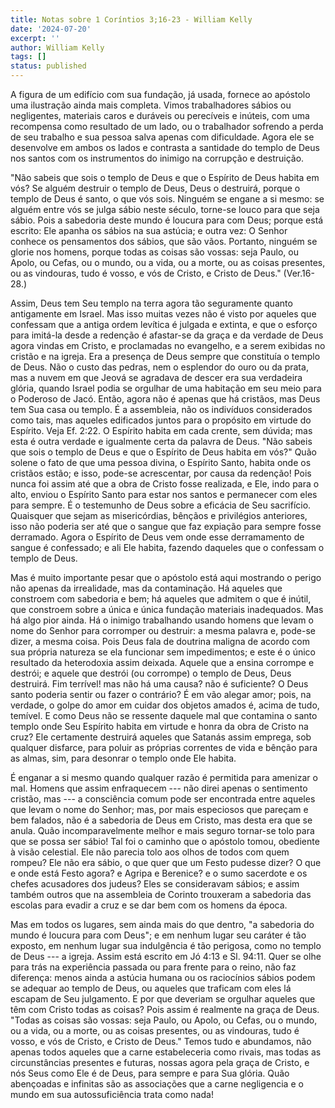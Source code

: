 ```yaml
---
title: Notas sobre 1 Coríntios 3;16-23 - William Kelly
date: '2024-07-20'
excerpt: ''
author: William Kelly
tags: []
status: published
---
```

A figura de um edifício com sua fundação, já usada, fornece ao apóstolo
uma ilustração ainda mais completa. Vimos trabalhadores sábios ou
negligentes, materiais caros e duráveis ou perecíveis e inúteis, com uma
recompensa como resultado de um lado, ou o trabalhador sofrendo a perda
de seu trabalho e sua pessoa salva apenas com dificuldade. Agora ele se
desenvolve em ambos os lados e contrasta a santidade do templo de Deus
nos santos com os instrumentos do inimigo na corrupção e destruição.

"Não sabeis que sois o templo de Deus e que o Espírito de Deus habita em
vós? Se alguém destruir o templo de Deus, Deus o destruirá, porque o
templo de Deus é santo, o que vós sois. Ninguém se engane a si mesmo: se
alguém entre vós se julga sábio neste século, torne-se louco para que
seja sábio. Pois a sabedoria deste mundo é loucura para com Deus; porque
está escrito: Ele apanha os sábios na sua astúcia; e outra vez: O Senhor
conhece os pensamentos dos sábios, que são vãos. Portanto, ninguém se
glorie nos homens, porque todas as coisas são vossas: seja Paulo, ou
Apolo, ou Cefas, ou o mundo, ou a vida, ou a morte, ou as coisas
presentes, ou as vindouras, tudo é vosso, e vós de Cristo, e Cristo de
Deus." (Ver.16-28.)

Assim, Deus tem Seu templo na terra agora tão seguramente quanto
antigamente em Israel. Mas isso muitas vezes não é visto por aqueles que
confessam que a antiga ordem levítica é julgada e extinta, e que o
esforço para imitá-la desde a redenção é afastar-se da graça e da
verdade de Deus agora vindas em Cristo, e proclamadas no evangelho, e a
serem exibidas no cristão e na igreja. Era a presença de Deus sempre que
constituía o templo de Deus. Não o custo das pedras, nem o esplendor do
ouro ou da prata, mas a nuvem em que Jeová se agradava de descer era sua
verdadeira glória, quando Israel podia se orgulhar de uma habitação em
seu meio para o Poderoso de Jacó. Então, agora não é apenas que há
cristãos, mas Deus tem Sua casa ou templo. É a assembleia, não os
indivíduos considerados como tais, mas aqueles edificados juntos para o
propósito em virtude do Espírito. Veja Ef. 2:22. O Espírito habita em
cada crente, sem dúvida; mas esta é outra verdade e igualmente certa da
palavra de Deus. "Não sabeis que sois o templo de Deus e que o Espírito
de Deus habita em vós?" Quão solene o fato de que uma pessoa divina, o
Espírito Santo, habita onde os cristãos estão; e isso, pode-se
acrescentar, por causa da redenção! Pois nunca foi assim até que a obra
de Cristo fosse realizada, e Ele, indo para o alto, enviou o Espírito
Santo para estar nos santos e permanecer com eles para sempre. É o
testemunho de Deus sobre a eficácia de Seu sacrifício. Quaisquer que
sejam as misericórdias, bênçãos e privilégios anteriores, isso não
poderia ser até que o sangue que faz expiação para sempre fosse
derramado. Agora o Espírito de Deus vem onde esse derramamento de sangue
é confessado; e ali Ele habita, fazendo daqueles que o confessam o
templo de Deus.

Mas é muito importante pesar que o apóstolo está aqui mostrando o perigo
não apenas da irrealidade, mas da contaminação. Há aqueles que constroem
com sabedoria e bem; há aqueles que admitem o que é inútil, que
constroem sobre a única e única fundação materiais inadequados. Mas há
algo pior ainda. Há o inimigo trabalhando usando homens que levam o nome
do Senhor para corromper ou destruir: a mesma palavra e, pode-se dizer,
a mesma coisa. Pois Deus fala de doutrina maligna de acordo com sua
própria natureza se ela funcionar sem impedimentos; e este é o único
resultado da heterodoxia assim deixada. Aquele que a ensina corrompe e
destrói; e aquele que destrói (ou corrompe) o templo de Deus, Deus
destruirá. Fim terrível! mas não há uma causa? não é suficiente? O Deus
santo poderia sentir ou fazer o contrário? É em vão alegar amor; pois,
na verdade, o golpe do amor em cuidar dos objetos amados é, acima de
tudo, temível. E como Deus não se ressente daquele mal que contamina o
santo templo onde Seu Espírito habita em virtude e honra da obra de
Cristo na cruz? Ele certamente destruirá aqueles que Satanás assim
emprega, sob qualquer disfarce, para poluir as próprias correntes de
vida e bênção para as almas, sim, para desonrar o templo onde Ele
habita.

É enganar a si mesmo quando qualquer razão é permitida para amenizar o
mal. Homens que assim enfraquecem --- não direi apenas o sentimento
cristão, mas --- a consciência comum pode ser encontrada entre aqueles
que levam o nome do Senhor; mas, por mais especiosos que pareçam e bem
falados, não é a sabedoria de Deus em Cristo, mas desta era que se
anula. Quão incomparavelmente melhor e mais seguro tornar-se tolo para
que se possa ser sábio! Tal foi o caminho que o apóstolo tomou,
obediente à visão celestial. Ele não parecia tolo aos olhos de todos com
quem rompeu? Ele não era sábio, o que quer que um Festo pudesse dizer? O
que e onde está Festo agora? e Agripa e Berenice? e o sumo sacerdote e
os chefes acusadores dos judeus? Eles se consideravam sábios; e assim
também outros que na assembleia de Corinto trouxeram a sabedoria das
escolas para evadir a cruz e se dar bem com os homens da época.

Mas em todos os lugares, sem ainda mais do que dentro, "a sabedoria do
mundo é loucura para com Deus"; e em nenhum lugar seu caráter é tão
exposto, em nenhum lugar sua indulgência é tão perigosa, como no templo
de Deus --- a igreja. Assim está escrito em Jó 4:13 e Sl. 94:11. Quer se
olhe para trás na experiência passada ou para frente para o reino, não
faz diferença: menos ainda a astúcia humana ou os raciocínios sábios
podem se adequar ao templo de Deus, ou aqueles que traficam com eles lá
escapam de Seu julgamento. E por que deveriam se orgulhar aqueles que
têm com Cristo todas as coisas? Pois assim é realmente na graça de Deus.
"Todas as coisas são vossas: seja Paulo, ou Apolo, ou Cefas, ou o mundo,
ou a vida, ou a morte, ou as coisas presentes, ou as vindouras, tudo é
vosso, e vós de Cristo, e Cristo de Deus." Temos tudo e abundamos, não
apenas todos aqueles que a carne estabeleceria como rivais, mas todas as
circunstâncias presentes e futuras, nossas agora pela graça de Cristo, e
nós Seus como Ele é de Deus, para sempre e para Sua glória. Quão
abençoadas e infinitas são as associações que a carne negligencia e o
mundo em sua autossuficiência trata como nada!
